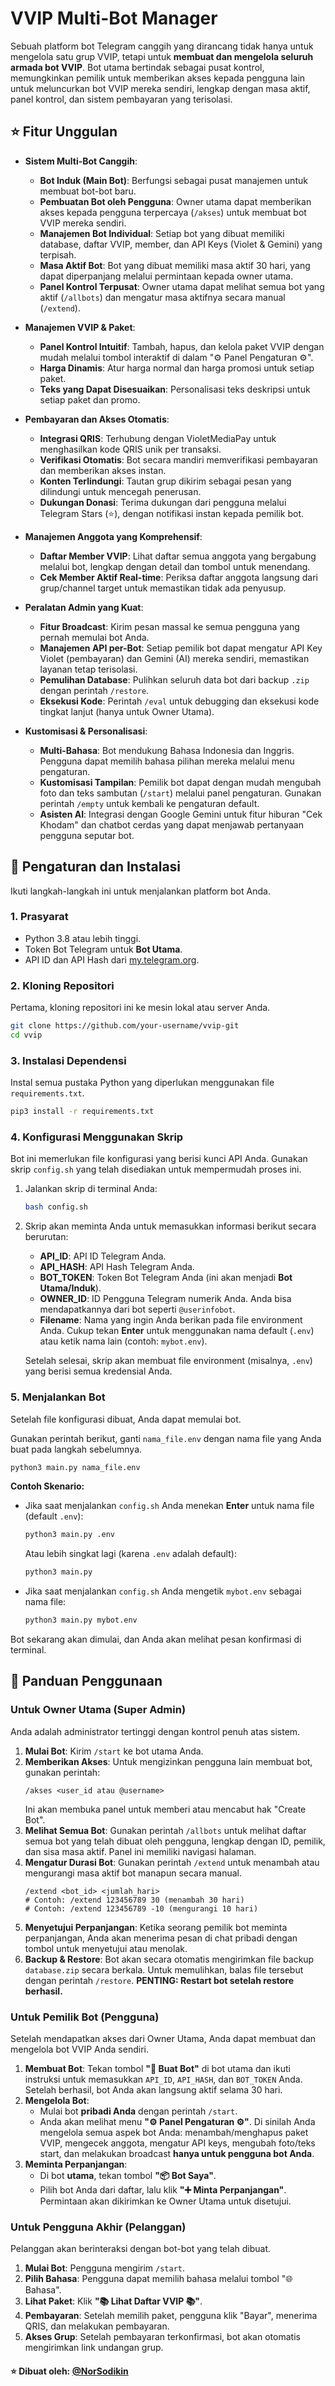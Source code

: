 # VVIP Multi-Bot Manager

Sebuah platform bot Telegram canggih yang dirancang tidak hanya untuk mengelola satu grup VVIP, tetapi untuk **membuat dan mengelola seluruh armada bot VVIP**. Bot utama bertindak sebagai pusat kontrol, memungkinkan pemilik untuk memberikan akses kepada pengguna lain untuk meluncurkan bot VVIP mereka sendiri, lengkap dengan masa aktif, panel kontrol, dan sistem pembayaran yang terisolasi.

## ⭐ Fitur Unggulan

- **Sistem Multi-Bot Canggih**:
  - **Bot Induk (Main Bot)**: Berfungsi sebagai pusat manajemen untuk membuat bot-bot baru.
  - **Pembuatan Bot oleh Pengguna**: Owner utama dapat memberikan akses kepada pengguna terpercaya (`/akses`) untuk membuat bot VVIP mereka sendiri.
  - **Manajemen Bot Individual**: Setiap bot yang dibuat memiliki database, daftar VVIP, member, dan API Keys (Violet & Gemini) yang terpisah.
  - **Masa Aktif Bot**: Bot yang dibuat memiliki masa aktif 30 hari, yang dapat diperpanjang melalui permintaan kepada owner utama.
  - **Panel Kontrol Terpusat**: Owner utama dapat melihat semua bot yang aktif (`/allbots`) dan mengatur masa aktifnya secara manual (`/extend`).

- **Manajemen VVIP & Paket**:
  - **Panel Kontrol Intuitif**: Tambah, hapus, dan kelola paket VVIP dengan mudah melalui tombol interaktif di dalam "⚙️ Panel Pengaturan ⚙️".
  - **Harga Dinamis**: Atur harga normal dan harga promosi untuk setiap paket.
  - **Teks yang Dapat Disesuaikan**: Personalisasi teks deskripsi untuk setiap paket dan promo.

- **Pembayaran dan Akses Otomatis**:
  - **Integrasi QRIS**: Terhubung dengan VioletMediaPay untuk menghasilkan kode QRIS unik per transaksi.
  - **Verifikasi Otomatis**: Bot secara mandiri memverifikasi pembayaran dan memberikan akses instan.
  - **Konten Terlindungi**: Tautan grup dikirim sebagai pesan yang dilindungi untuk mencegah penerusan.
  - **Dukungan Donasi**: Terima dukungan dari pengguna melalui Telegram Stars (⭐), dengan notifikasi instan kepada pemilik bot.

- **Manajemen Anggota yang Komprehensif**:
  - **Daftar Member VVIP**: Lihat daftar semua anggota yang bergabung melalui bot, lengkap dengan detail dan tombol untuk menendang.
  - **Cek Member Aktif Real-time**: Periksa daftar anggota langsung dari grup/channel target untuk memastikan tidak ada penyusup.

- **Peralatan Admin yang Kuat**:
  - **Fitur Broadcast**: Kirim pesan massal ke semua pengguna yang pernah memulai bot Anda.
  - **Manajemen API per-Bot**: Setiap pemilik bot dapat mengatur API Key Violet (pembayaran) dan Gemini (AI) mereka sendiri, memastikan layanan tetap terisolasi.
  - **Pemulihan Database**: Pulihkan seluruh data bot dari backup `.zip` dengan perintah `/restore`.
  - **Eksekusi Kode**: Perintah `/eval` untuk debugging dan eksekusi kode tingkat lanjut (hanya untuk Owner Utama).

- **Kustomisasi & Personalisasi**:
  - **Multi-Bahasa**: Bot mendukung Bahasa Indonesia dan Inggris. Pengguna dapat memilih bahasa pilihan mereka melalui menu pengaturan.
  - **Kustomisasi Tampilan**: Pemilik bot dapat dengan mudah mengubah foto dan teks sambutan (`/start`) melalui panel pengaturan. Gunakan perintah `/empty` untuk kembali ke pengaturan default.
  - **Asisten AI**: Integrasi dengan Google Gemini untuk fitur hiburan "Cek Khodam" dan chatbot cerdas yang dapat menjawab pertanyaan pengguna seputar bot.

## 🚀 Pengaturan dan Instalasi

Ikuti langkah-langkah ini untuk menjalankan platform bot Anda.

### 1. Prasyarat

- Python 3.8 atau lebih tinggi.
- Token Bot Telegram untuk **Bot Utama**.
- API ID dan API Hash dari [my.telegram.org](https://my.telegram.org).

### 2. Kloning Repositori

Pertama, kloning repositori ini ke mesin lokal atau server Anda.
```bash
git clone https://github.com/your-username/vvip-git
cd vvip
```

### 3. Instalasi Dependensi

Instal semua pustaka Python yang diperlukan menggunakan file `requirements.txt`.
```bash
pip3 install -r requirements.txt
```

### 4. Konfigurasi Menggunakan Skrip

Bot ini memerlukan file konfigurasi yang berisi kunci API Anda. Gunakan skrip `config.sh` yang telah disediakan untuk mempermudah proses ini.

1.  Jalankan skrip di terminal Anda:
    ```bash
    bash config.sh
    ```

2.  Skrip akan meminta Anda untuk memasukkan informasi berikut secara berurutan:
    - **API_ID**: API ID Telegram Anda.
    - **API_HASH**: API Hash Telegram Anda.
    - **BOT_TOKEN**: Token Bot Telegram Anda (ini akan menjadi **Bot Utama/Induk**).
    - **OWNER_ID**: ID Pengguna Telegram numerik Anda. Anda bisa mendapatkannya dari bot seperti `@userinfobot`.
    - **Filename**: Nama yang ingin Anda berikan pada file environment Anda. Cukup tekan **Enter** untuk menggunakan nama default (`.env`) atau ketik nama lain (contoh: `mybot.env`).

    Setelah selesai, skrip akan membuat file environment (misalnya, `.env`) yang berisi semua kredensial Anda.

### 5. Menjalankan Bot

Setelah file konfigurasi dibuat, Anda dapat memulai bot.

Gunakan perintah berikut, ganti `nama_file.env` dengan nama file yang Anda buat pada langkah sebelumnya.

```bash
python3 main.py nama_file.env
```

**Contoh Skenario:**

-   Jika saat menjalankan `config.sh` Anda menekan **Enter** untuk nama file (default `.env`):
    ```bash
    python3 main.py .env
    ```
    Atau lebih singkat lagi (karena `.env` adalah default):
    ```bash
    python3 main.py
    ```

-   Jika saat menjalankan `config.sh` Anda mengetik `mybot.env` sebagai nama file:
    ```bash
    python3 main.py mybot.env
    ```

Bot sekarang akan dimulai, dan Anda akan melihat pesan konfirmasi di terminal.

## 📖 Panduan Penggunaan

### Untuk Owner Utama (Super Admin)

Anda adalah administrator tertinggi dengan kontrol penuh atas sistem.

1.  **Mulai Bot**: Kirim `/start` ke bot utama Anda.
2.  **Memberikan Akses**: Untuk mengizinkan pengguna lain membuat bot, gunakan perintah:
    ```
    /akses <user_id atau @username>
    ```
    Ini akan membuka panel untuk memberi atau mencabut hak "Create Bot".
3.  **Melihat Semua Bot**: Gunakan perintah `/allbots` untuk melihat daftar semua bot yang telah dibuat oleh pengguna, lengkap dengan ID, pemilik, dan sisa masa aktif. Panel ini memiliki navigasi halaman.
4.  **Mengatur Durasi Bot**: Gunakan perintah `/extend` untuk menambah atau mengurangi masa aktif bot manapun secara manual.
    ```
    /extend <bot_id> <jumlah_hari>
    # Contoh: /extend 123456789 30 (menambah 30 hari)
    # Contoh: /extend 123456789 -10 (mengurangi 10 hari)
    ```
5.  **Menyetujui Perpanjangan**: Ketika seorang pemilik bot meminta perpanjangan, Anda akan menerima pesan di chat pribadi dengan tombol untuk menyetujui atau menolak.
6.  **Backup & Restore**: Bot akan secara otomatis mengirimkan file backup `database.zip` secara berkala. Untuk memulihkan, balas file tersebut dengan perintah `/restore`. **PENTING: Restart bot setelah restore berhasil.**

### Untuk Pemilik Bot (Pengguna)

Setelah mendapatkan akses dari Owner Utama, Anda dapat membuat dan mengelola bot VVIP Anda sendiri.

1.  **Membuat Bot**: Tekan tombol **"🤖 Buat Bot"** di bot utama dan ikuti instruksi untuk memasukkan `API_ID`, `API_HASH`, dan `BOT_TOKEN` Anda. Setelah berhasil, bot Anda akan langsung aktif selama 30 hari.
2.  **Mengelola Bot**:
    - Mulai bot **pribadi Anda** dengan perintah `/start`.
    - Anda akan melihat menu **"⚙️ Panel Pengaturan ⚙️"**. Di sinilah Anda mengelola semua aspek bot Anda: menambah/menghapus paket VVIP, mengecek anggota, mengatur API keys, mengubah foto/teks start, dan melakukan broadcast **hanya untuk pengguna bot Anda**.
3.  **Meminta Perpanjangan**:
    - Di bot **utama**, tekan tombol **"📦 Bot Saya"**.
    - Pilih bot Anda dari daftar, lalu klik **"➕ Minta Perpanjangan"**. Permintaan akan dikirimkan ke Owner Utama untuk disetujui.

### Untuk Pengguna Akhir (Pelanggan)

Pelanggan akan berinteraksi dengan bot-bot yang telah dibuat.

1.  **Mulai Bot**: Pengguna mengirim `/start`.
2.  **Pilih Bahasa**: Pengguna dapat memilih bahasa melalui tombol "🌐 Bahasa".
3.  **Lihat Paket**: Klik **"📚 Lihat Daftar VVIP 📚"**.
4.  **Pembayaran**: Setelah memilih paket, pengguna klik "Bayar", menerima QRIS, dan melakukan pembayaran.
5.  **Akses Grup**: Setelah pembayaran terkonfirmasi, bot akan otomatis mengirimkan link undangan grup.

#### ⭐️ Dibuat oleh: [@NorSodikin](https://t.me/NorSodikin)
